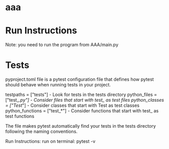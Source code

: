 # aaa


# Run Instructions
Note: you need to run the program from AAA/main.py

# Tests
pyproject.toml file is a pytest configuration file that defines how pytest should behave when running tests in your project.

testpaths = ["tests"] - Look for tests in the tests directory
python_files = ["test_*.py"] - Consider files that start with test_ as test files
python_classes = ["Test*"] - Consider classes that start with Test as test classes
python_functions = ["test_*"] - Consider functions that start with test_ as test functions

The file makes pytest automatically find your tests in the tests directory following the naming conventions.

Run Instructions:
run on terminal:
pytest -v